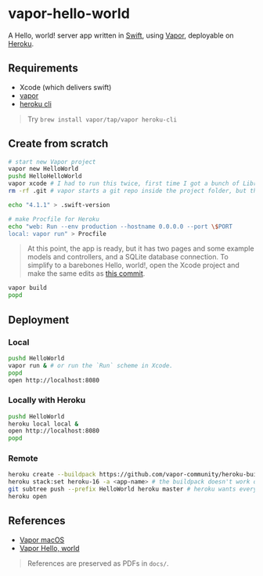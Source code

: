 # vapor-hello-world

A Hello, world! server app written in [Swift](https://swift.org), using [Vapor](https://vapor.codes), deployable on [Heroku](http://heroku.com).

## Requirements

- Xcode (which delivers swift)
- [vapor](https://docs.vapor.codes/3.0/install/macos/)
- [heroku cli](https://devcenter.heroku.com/articles/heroku-cli)

> Try `brew install vapor/tap/vapor heroku-cli`

## Create from scratch

```sh
# start new Vapor project
vapor new HelloWorld
pushd HelloHelloWorld
vapor xcode # I had to run this twice, first time I got a bunch of LibreSSL errors about not being able to connect to GitHub to download the dependencies
rm -rf .git # vapor starts a git repo inside the project folder, but this project is inside a repo already!

echo "4.1.1" > .swift-version

# make Procfile for Heroku
echo "web: Run --env production --hostname 0.0.0.0 --port \$PORT
local: vapor run" > Procfile
```

> At this point, the app is ready, but it has two pages and some example models and controllers, and a SQLite database connection. To simplify to a barebones Hello, world!, open the Xcode project and make the same edits as [this commit](https://github.com/armcknight/vapor-hello-world/commit/d26713fb2e5e0ddc352316a7ad9b5e30a974da68).

```sh
vapor build
popd
```

## Deployment

### Local

```sh
pushd HelloWorld
vapor run & # or run the `Run` scheme in Xcode.
popd
open http://localhost:8080
```

### Locally with Heroku

```sh
pushd HelloWorld
heroku local local &
open http://localhost:8080
popd
```

### Remote

```sh
heroku create --buildpack https://github.com/vapor-community/heroku-buildpack.git # vapor/vapor is supposed to be the stable release but currently doesn't work
heroku stack:set heroku-16 -a <app-name> # the buildpack doesn't work on the current default stack heroku-18, so we must downgrade
git subtree push --prefix HelloWorld heroku master # heroku wants everything to be in the root directory, but I don't wanna
heroku open
```

## References

- [Vapor macOS](https://docs.vapor.codes/3.0/install/macos/)
- [Vapor Hello, world](https://docs.vapor.codes/3.0/getting-started/hello-world/)

> References are preserved as PDFs in `docs/`.